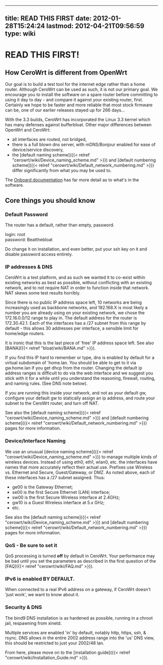 
---
title: READ THIS FIRST
date: 2012-01-28T15:24:24
lastmod: 2012-04-21T09:56:59
type: wiki
---
READ THIS FIRST!
================

How CeroWrt is different from OpenWrt
-------------------------------------

Our goal is to build a test tool for the internet edge rather than a
home router. Although CeroWrt can be used as such, it is not our primary
goal. We encourage you to install the software on a spare router before
committing to using it day to day - and compare it against your existing
router, first. Certainly we hope to be faster and more reliable that
most stock firmware can be, one of our earlier releases stayed up for
266 days...

With the 3.3 builds, CeroWrt has incorporated the Linux 3.3 kernel which
has many defenses against bufferbloat. Other major differences between
OpenWrt and CeroWrt:

-   all interfaces are routed, not bridged,
-   there is a full blown dns server, with mDNS/Bonjour enabled for ease
    of device/service discovery,
-   the [default naming scheme]({{< relref "cerowrt/wiki/Device_naming_scheme.md" >}}) and
    [default numbering scheme]({{< relref "cerowrt/wiki/Default_network_numbering.md" >}})
    differ significantly from what you may be used to.

The [Onboard
documentation](http://jupiter.lab.bufferbloat.net/cerowrt/about.html)
has far more detail as to what's in the software.

Core things you should know
---------------------------

### Default Password

The router has a default, rather than empty, password.

login: root\
password: Beatthebloat

Do change it on installation, and even better, put your ssh key on it
and disable password access entirely.

### IP addresses & DNS

CeroWrt is a test platform, and as such we wanted it to co-exist within
existing networks as best as possible, without conflicting with an
existing network, and to not require NAT in order to function inside
that network. NAT skews some test results horribly.

Since there is no public IP address space left, 10 networks are being
increasingly used as backbone networks, and 192.168.X is most likely a
number you are already using on your existing network, we chose the
172.16.0.0/12 range to play in. The default address for the router is
172.30.42.1. Each of the interfaces has a /27 subnet from this range by
default - this allows 30 addresses per interface, a sensible limit for
home/edge routers.

It is ironic that this is the last piece of 'free' IP address space
left. See also [BANA]({{< relref "bloat/wiki/BANA.md" >}}).

If you find this IP hard to remember or type, dns is enabled by default
for a virtual subdomain of 'home.lan. You should be able to get to it
via gw.home.lan if you get dhcp from the router. Changing the default ip
address ranges is difficult to do via the web interface and we suggest
you stick with it for a while until you understand the reasoning,
firewall, routing, and naming rules. (See DNS note below).

If you are running this inside your network, and not as your default gw,
configure your default gw to statically assign an ip address, and route
your subnet to the CeroWrt router, and turn off NAT.

See also the [default naming scheme]({{< relref "cerowrt/wiki/Device_naming_scheme.md" >}})
and [default numbering scheme]({{< relref "cerowrt/wiki/Default_network_numbering.md" >}})
pages for more information.

### Device/Interface Naming

We use an unusual [device naming scheme]({{< relref "cerowrt/wiki/Device_naming_scheme.md" >}}) to manage multiple
kinds of wireless devices. Instead of using eth0, eth1, wlan0, etc. the
interfaces have names that more accurately reflect their actual use.
Prefixes use Wireless vs. Ethernet and Secure, Guest/Gateway, or DMZ. As
noted above, each of these interfaces has a /27 subnet assigned. Thus:

-   ge00 is the Gateway Ethernet;
-   se00 is the first Secure Ethernet (LAN) interface;
-   sw00 is the first Secure Wireless interface at 2.4GHz;
-   gw10 is a Guest Wireless interface at 5.x GHz;
-   etc.

See also the [default naming scheme]({{< relref "cerowrt/wiki/Device_naming_scheme.md" >}})
and [default numbering scheme]({{< relref "cerowrt/wiki/Default_network_numbering.md" >}})
pages for more information.

### QoS - Be sure to set it

QoS processing is turned **off** by default in CeroWrt. Your performance
may be bad until you set the parameters as described in the first
question of the [FAQ]({{< relref "cerowrt/wiki/FAQ.md" >}}).

### IPv6 is enabled **BY DEFAULT**.

When connected to a real IPv6 address on a gateway, if CeroWrt doesn't
'just work', we want to know about it.

### Security & DNS

The bind9 DNS installation is as hardened as possible, running in a
chroot jail, respawning from xinetd.

Multiple services are enabled 'in' by default, notably http, https, ssh,
& rsync. DNS allows in the entire 2002 address range into the 'us' DNS
view, this should be restricted to just your 2002/48 lan.

From here, please move on to the [installation guide]({{< relref "cerowrt/wiki/Installation_Guide.md" >}}).
